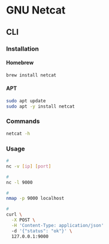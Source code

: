 # GNU Netcat

## CLI

### Installation

#### Homebrew

```sh
brew install netcat
```

#### APT

```sh
sudo apt update
sudo apt -y install netcat
```

### Commands

```sh
netcat -h
```

### Usage

```sh
#
nc -v [ip] [port]

#
nc -l 9000

#
nmap -p 9000 localhost

#
curl \
  -X POST \
  -H 'Content-Type: application/json'
  -d '{"status": "ok"}' \
  127.0.0.1:9000
```
